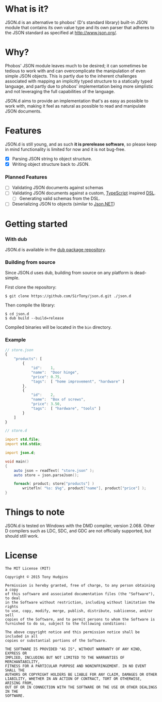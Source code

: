 What is it?
===========

JSON.d is an alternative to phobos' (D's standard library) built-in JSON module that contains its own value type and its own parser that adheres to the JSON standard as specified at http://www.json.org/.

Why?
====

Phobos' JSON module leaves much to be desired; it can sometimes be tedious to work with and can overcomplicate the manipulation of even simple JSON objects. This is partly due to the inherent challenges associated with mapping an implicitly typed structure to a statically typed language, and partly due to phobos' implementation being more simplistic and not leveraging the full capabilities of the language.

JSON.d aims to provide an implementation that's as easy as possible to work with, making it feel as natural as possible to read and manipulate JSON documents.

Features
========

JSON.d is still young, and as such **it is prerelease software**, so please keep in mind functionality is limited for now and it is not bug-free.

- [x] Parsing JSON string to object structure.
- [x] Writing object structure back to JSON.

### Planned Features

- [ ] Validating JSON documents against schemas
- [ ] Validating JSON documents against a custom, [TypeScript](http://www.typescriptlang.org/) inspired [DSL](https://en.wikipedia.org/wiki/Domain-specific_language).
  - [ ] Generating valid schemas from the DSL.
- [ ] Deserializing JSON to objects (similar to [Json.NET](http://www.newtonsoft.com/json))

Getting started
===============

### With dub

JSON.d is available in the [dub package repository](http://code.dlang.org/packages/json).

### Building from source

Since JSON.d uses dub, building from source on any platform is dead-simple.

First clone the repository:

    $ git clone https://github.com/SirTony/json.d.git ./json.d

Then compile the library:

    $ cd json.d
    $ dub build --build=release

Compiled binaries will be located in the `bin` directory.

### Example

``` javascript
// store.json
{
    "products": [
        {
            "id":    1,
            "name":  "Door hinge",
            "price": 0.75,
            "tags":  [ "home improvement", "hardware" ]
        },
        {
            "id":    2,
            "name":  "Box of screws",
            "price": 3.50,
            "tags":  [ "hardware", "tools" ]
        }
    ]
}
```

``` d
// store.d

import std.file;
import std.stdio;

import json.d;

void main()
{
    auto json = readText( "store.json" );
    auto store = json.parseJson();

    foreach( product; store["products"] )
        writefln( "%s: $%g", product["name"], product["price"] );
}
```

Things to note
==============

JSON.d is tested on Windows with the DMD compiler, version 2.068. Other D compilers such as LDC, SDC, and GDC are not officially supported, but should still work.

License
=======

```
The MIT License (MIT)

Copyright © 2015 Tony Hudgins

Permission is hereby granted, free of charge, to any person obtaining a copy
of this software and associated documentation files (the "Software"), to deal
in the Software without restriction, including without limitation the rights
to use, copy, modify, merge, publish, distribute, sublicense, and/or sell
copies of the Software, and to permit persons to whom the Software is
furnished to do so, subject to the following conditions:

The above copyright notice and this permission notice shall be included in all
copies or substantial portions of the Software.

THE SOFTWARE IS PROVIDED "AS IS", WITHOUT WARRANTY OF ANY KIND, EXPRESS OR
IMPLIED, INCLUDING BUT NOT LIMITED TO THE WARRANTIES OF MERCHANTABILITY,
FITNESS FOR A PARTICULAR PURPOSE AND NONINFRINGEMENT. IN NO EVENT SHALL THE
AUTHORS OR COPYRIGHT HOLDERS BE LIABLE FOR ANY CLAIM, DAMAGES OR OTHER
LIABILITY, WHETHER IN AN ACTION OF CONTRACT, TORT OR OTHERWISE, ARISING FROM,
OUT OF OR IN CONNECTION WITH THE SOFTWARE OR THE USE OR OTHER DEALINGS IN THE
SOFTWARE.
```
